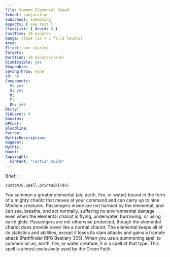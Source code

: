 ```yaml
---
File: Summon Elemental Steed
School: conjuration
Subschool: summoning
Aspects: [ see text ]
ClassList: { druid: 9 }
CastTime: 10 minutes
Range: close (25 + 5 ft./2 levels)
Area: 
Effect: one chariot
Targets: 
Duration: 10 minutes/level
Dismissible: yes
Shapeable: 
SavingThrow: none
SR: no
Components:
  V: yes
  S: yes
  M: 
  F: 
  DF: yes
Deity: 
SLALevel: 9
Domains: 
GPCost: 
Bloodline: 
Patron: 
MythicDescription: 
Augment: 
Mythic: 
Haunt: 
Copyright:
  Content: "Faction Guide"
---
```

Brief:: 

```dataviewjs
customJS.Spell.printWiki(dv)
```

You summon a greater elemental (air, earth, fire, or water) bound in the form of a mighty chariot that moves at your command and can carry up to nine Medium creatures.  Passengers inside are not harmed by the elemental, and can see, breathe, and act normally, suffering no environmental damage even when the elemental chariot is flying, underwater, burrowing, or using earth glide. Passengers are not otherwise protected, though the elemental chariot does provide cover like a normal chariot.  The elemental keeps all of its statistics and abilities, except it loses its slam attacks and gains a trample attack (Pathfinder RPG Bestiary 305).  When you use a summoning spell to summon an air, earth, fire, or water creature, it is a spell of that type.  This spell is almost exclusively used by the Green Faith.
